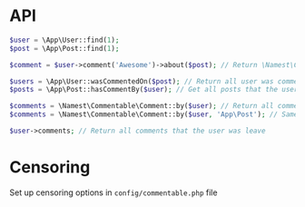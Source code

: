 # API

```php
$user = \App\User::find(1);
$post = \App\Post::find(1);

$comment = $user->comment('Awesome')->about($post); // Return \Namest\Commentable\Comment instance
```

```php
$users = \App\User::wasCommentedOn($post); // Return all user was commented on a post
$posts = \App\Post::hasCommentBy($user); // Get all posts that the user was leave comment on
```

```php
$comments = \Namest\Commentable\Comment::by($user); // Return all comments that the user was leave
$comments = \Namest\Commentable\Comment::by($user, 'App\Post'); // Same as above but filter only comments on posts
```

```php
$user->comments; // Return all comments that the user was leave
```

# Censoring

Set up censoring options in `config/commentable.php` file


